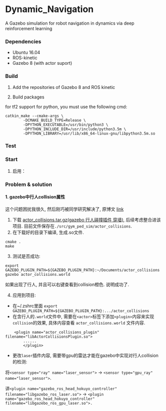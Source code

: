 # Dynamic_Navigation
A Gazebo simulation for robot navigation in dynamics via deep reinforcement learning

### Dependencies
- Ubuntu 16.04
- ROS-kinetic
- Gazebo 8 (with actor suport)

### Build

1. Add the repositories of Gazebo 8 and ROS kinetic

2. Build packages

for tf2 support for python, you must use the following cmd:

    catkin_make --cmake-args \
            -DCMAKE_BUILD_TYPE=Release \
            -DPYTHON_EXECUTABLE=/usr/bin/python3 \
            -DPYTHON_INCLUDE_DIR=/usr/include/python3.5m \
            -DPYTHON_LIBRARY=/usr/lib/x86_64-linux-gnu/libpython3.5m.so

### Test


### Start
1. 启用：


### Problem & solution
#### 1. gazebo中行人collision属性

这个问题困扰我很久, 然后刚巧被同学研究解决了, 原博文 [link](https://blog.csdn.net/tanjia6999/article/details/102629735#commentBox)
1. 下载 [actor_collisions.tar.gz(gazebo 行人碰撞插件 穿墙)](https://download.csdn.net/download/tanjia6999/11879702), 后续考虑整合进该项目. 目前文件保存在`./src/gym_ped_sim/actor_collisions`.
2. 在下载好的目录下编译, 生成.so文件.
```shell
cmake .
make 
```
3. 测试是否成功:
```shell
export GAZEBO_PLUGIN_PATH=${GAZEBO_PLUGIN_PATH}:~/Documents/actor_collisions
gazebo actor_collisions.world
```
如果出现了行人, 并且可以右键查看到collision橙色. 说明成功了.

4. 应用到项目:
- 在~/.zshrc里面 `export GAZEBO_PLUGIN_PATH=${GAZEBO_PLUGIN_PATH}:.../actor_collisions`
- 在含行人的`.world`文件中, 需要在`<actor>`标签下添加`<plugin>`内容来实现`collision`的效果, 具体内容查看 `actor_collisions.world` 文件内容.
```shell
    <plugin name="actor_collisions_plugin" filename="libActorCollisionsPlugin.so">
        ......
        </plugin>
```
- 更改`laser`插件内容, 需要带gpu的雷达才能在gazebo中实现对行人collision的检测:

将`<sensor type="ray" name="laser_sensor">` -> `<sensor type="gpu_ray" name="laser_sensor">`.

讲`<plugin name="gazebo_ros_head_hokuyo_controller" filename="libgazebo_ros_laser.so">` -> `<plugin name="gazebo_ros_head_hokuyo_controller" filename="libgazebo_ros_gpu_laser.so">.
`
